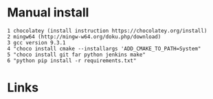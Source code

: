 Manual install 
==============
    1 chocolatey (install instruction https://chocolatey.org/install)
    2 mingw64 (http://mingw-w64.org/doku.php/download)
    3 gcc version 9.3.1 
    4 "choco install cmake --installargs 'ADD_CMAKE_TO_PATH=System"
    5 "choco install git far python jenkins make"
    6 "python pip install -r requirements.txt"

Links
=====

    